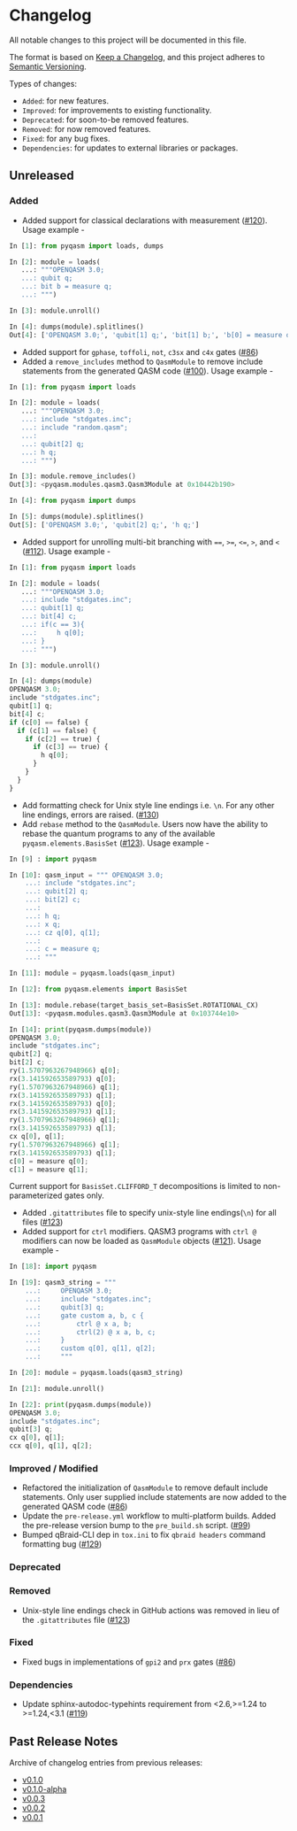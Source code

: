# Changelog

All notable changes to this project will be documented in this file.

The format is based on [Keep a Changelog](https://keepachangelog.com/en/1.1.0/), and this project adheres to [Semantic Versioning](https://semver.org/spec/v2.0.0.html).

Types of changes:
- `Added`: for new features.
- `Improved`: for improvements to existing functionality.
- `Deprecated`: for soon-to-be removed features.
- `Removed`: for now removed features.
- `Fixed`: for any bug fixes.
- `Dependencies`: for updates to external libraries or packages.

## Unreleased

### Added
- Added support for classical declarations with measurement ([#120](https://github.com/qBraid/pyqasm/pull/120)). Usage example -

```python
In [1]: from pyqasm import loads, dumps

In [2]: module = loads(
   ...: """OPENQASM 3.0;
   ...: qubit q;
   ...: bit b = measure q;
   ...: """)

In [3]: module.unroll()

In [4]: dumps(module).splitlines()
Out[4]: ['OPENQASM 3.0;', 'qubit[1] q;', 'bit[1] b;', 'b[0] = measure q[0];']
```

- Added support for `gphase`, `toffoli`, `not`, `c3sx` and `c4x` gates ([#86](https://github.com/qBraid/pyqasm/pull/86))
- Added a `remove_includes` method to `QasmModule` to remove include statements from the generated QASM code ([#100](https://github.com/qBraid/pyqasm/pull/100)). Usage example - 

```python
In [1]: from pyqasm import loads

In [2]: module = loads(
   ...: """OPENQASM 3.0;
   ...: include "stdgates.inc";
   ...: include "random.qasm";
   ...: 
   ...: qubit[2] q;
   ...: h q;
   ...: """)

In [3]: module.remove_includes()
Out[3]: <pyqasm.modules.qasm3.Qasm3Module at 0x10442b190>

In [4]: from pyqasm import dumps

In [5]: dumps(module).splitlines()
Out[5]: ['OPENQASM 3.0;', 'qubit[2] q;', 'h q;']
```
- Added support for unrolling multi-bit branching with `==`, `>=`, `<=`, `>`, and `<` ([#112](https://github.com/qBraid/pyqasm/pull/112)). Usage example -
```python
In [1]: from pyqasm import loads

In [2]: module = loads(
   ...: """OPENQASM 3.0;
   ...: include "stdgates.inc";
   ...: qubit[1] q;
   ...: bit[4] c;
   ...: if(c == 3){
   ...:     h q[0];
   ...: }
   ...: """)

In [3]: module.unroll()

In [4]: dumps(module)
OPENQASM 3.0;
include "stdgates.inc";
qubit[1] q;
bit[4] c;
if (c[0] == false) {
  if (c[1] == false) {
    if (c[2] == true) {
      if (c[3] == true) {
        h q[0];
      }
    }
  }
}
```
- Add formatting check for Unix style line endings i.e. `\n`. For any other line endings, errors are raised. ([#130](https://github.com/qBraid/pyqasm/pull/130))
- Add `rebase` method to the `QasmModule`. Users now have the ability to rebase the quantum programs to any of the available `pyqasm.elements.BasisSet` ([#123](https://github.com/qBraid/pyqasm/pull/123)). Usage example - 

```python
In [9] : import pyqasm

In [10]: qasm_input = """ OPENQASM 3.0;
    ...: include "stdgates.inc";
    ...: qubit[2] q;
    ...: bit[2] c;
    ...: 
    ...: h q;
    ...: x q;
    ...: cz q[0], q[1];
    ...: 
    ...: c = measure q; 
    ...: """

In [11]: module = pyqasm.loads(qasm_input)

In [12]: from pyqasm.elements import BasisSet

In [13]: module.rebase(target_basis_set=BasisSet.ROTATIONAL_CX)
Out[13]: <pyqasm.modules.qasm3.Qasm3Module at 0x103744e10>

In [14]: print(pyqasm.dumps(module))
OPENQASM 3.0;
include "stdgates.inc";
qubit[2] q;
bit[2] c;
ry(1.5707963267948966) q[0];
rx(3.141592653589793) q[0];
ry(1.5707963267948966) q[1];
rx(3.141592653589793) q[1];
rx(3.141592653589793) q[0];
rx(3.141592653589793) q[1];
ry(1.5707963267948966) q[1];
rx(3.141592653589793) q[1];
cx q[0], q[1];
ry(1.5707963267948966) q[1];
rx(3.141592653589793) q[1];
c[0] = measure q[0];
c[1] = measure q[1];
```

Current support for `BasisSet.CLIFFORD_T` decompositions is limited to non-parameterized gates only. 
- Added `.gitattributes` file to specify unix-style line endings(`\n`) for all files ([#123](https://github.com/qBraid/pyqasm/pull/123))
- Added support for `ctrl` modifiers. QASM3 programs with `ctrl @` modifiers can now be loaded as `QasmModule` objects ([#121](https://github.com/qBraid/pyqasm/pull/121)). Usage example - 

```python
In [18]: import pyqasm

In [19]: qasm3_string = """
    ...:     OPENQASM 3.0;
    ...:     include "stdgates.inc";
    ...:     qubit[3] q;
    ...:     gate custom a, b, c {
    ...:         ctrl @ x a, b;
    ...:         ctrl(2) @ x a, b, c;
    ...:     }
    ...:     custom q[0], q[1], q[2];
    ...:     """

In [20]: module = pyqasm.loads(qasm3_string)

In [21]: module.unroll()

In [22]: print(pyqasm.dumps(module))
OPENQASM 3.0;
include "stdgates.inc";
qubit[3] q;
cx q[0], q[1];
ccx q[0], q[1], q[2];
```

### Improved / Modified
 - Refactored the initialization of `QasmModule` to remove default include statements. Only user supplied include statements are now added to the generated QASM code ([#86](https://github.com/qBraid/pyqasm/pull/86))
- Update the `pre-release.yml` workflow to multi-platform builds. Added the pre-release version bump to the `pre_build.sh` script. ([#99](https://github.com/qBraid/pyqasm/pull/99))
- Bumped qBraid-CLI dep in `tox.ini` to fix `qbraid headers` command formatting bug ([#129](https://github.com/qBraid/pyqasm/pull/129))

### Deprecated

### Removed
- Unix-style line endings check in GitHub actions was removed in lieu of the `.gitattributes` file ([#123](https://github.com/qBraid/pyqasm/pull/123))

### Fixed
- Fixed bugs in implementations of `gpi2` and `prx` gates ([#86](https://github.com/qBraid/pyqasm/pull/86))

### Dependencies
- Update sphinx-autodoc-typehints requirement from <2.6,>=1.24 to >=1.24,<3.1 ([#119](https://github.com/qBraid/pyqasm/pull/119))

## Past Release Notes

Archive of changelog entries from previous releases:

- [v0.1.0](https://github.com/qBraid/pyqasm/releases/tag/v0.1.0)
- [v0.1.0-alpha](https://github.com/qBraid/pyqasm/releases/tag/v0.1.0-alpha)
- [v0.0.3](https://github.com/qBraid/pyqasm/releases/tag/v0.0.3)
- [v0.0.2](https://github.com/qBraid/pyqasm/releases/tag/v0.0.2)
- [v0.0.1](https://github.com/qBraid/pyqasm/releases/tag/v0.0.1)
